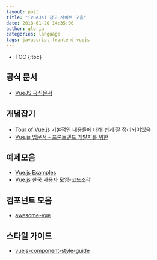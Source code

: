 ```yaml
---
layout: post
title: "(VueJs) 참고 사이트 모음"
date: 2018-01-20 14:35:00
author: gloria
categories: language
tags: javascript frontend vuejs
---
```


* TOC
{:toc}


## 공식 문서
- [VueJS 공식문서](https://vuejs.org/v2/guide/)

## 개념잡기
- [Tour of Vue.js](https://www.slideshare.net/sunhyouplee/tour-of-vuejs-70654520)
기본적인 내용들에 대해 쉽게 잘 정리되어있음
- [Vue.js 입문서 - 프론트엔드 개발자를 위한](https://joshua1988.github.io/web-development/vuejs/vuejs-tutorial-for-beginner/)


## 예제모음
- [Vue.js Examples](https://vuejsexamples.com/)
- [Vue.js 한국 사용자 모임-코드조각](http://vuejs.kr/snippets/)

## 컴포넌트 모음
- [awesome-vue](https://github.com/vuejs/awesome-vue#projects-using-vuejs)

## 스타일 가이드
- [vuejs-component-style-guide](https://github.com/pablohpsilva/vuejs-component-style-guide)
